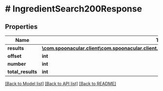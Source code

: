 # # IngredientSearch200Response

## Properties

Name | Type | Description | Notes
------------ | ------------- | ------------- | -------------
**results** | [**\com.spoonacular.client\com.spoonacular.client.model\IngredientSearch200ResponseResultsInner[]**](IngredientSearch200ResponseResultsInner.md) |  |
**offset** | **int** |  |
**number** | **int** |  |
**total_results** | **int** |  |

[[Back to Model list]](../../README.md#models) [[Back to API list]](../../README.md#endpoints) [[Back to README]](../../README.md)
